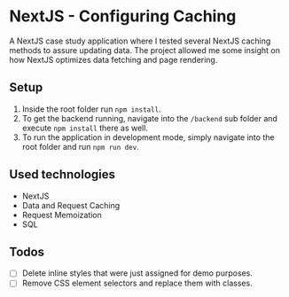 # NextJS - Configuring Caching
A NextJS case study application where I tested several NextJS caching methods to assure updating data. The project allowed me some insight on how NextJS optimizes data fetching and page rendering.

## Setup
1. Inside the root folder run `npm install`.
2. To get the backend running, navigate into the `/backend` sub folder and execute `npm install` there as well.
3. To run the application in development mode, simply navigate into the root folder and run `npm run dev`.

## Used technologies
- NextJS
- Data and Request Caching
- Request Memoization
- SQL

## Todos
- [ ] Delete inline styles that were just assigned for demo purposes.
- [ ] Remove CSS element selectors and replace them with classes.